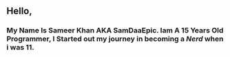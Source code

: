 ## Hello,
### My Name Is Sameer Khan AKA SamDaaEpic. Iam A 15 Years Old Programmer, I Started out my journey in becoming a _Nerd_ when i was 11.
